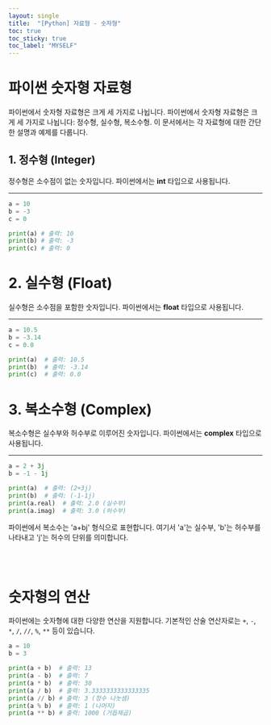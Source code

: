 ```yaml
---
layout: single
title:  "[Python] 자료형 - 숫자형"
toc: true
toc_sticky: true
toc_label: "MYSELF"
---
```


# 파이썬 숫자형 자료형
파이썬에서 숫자형 자료형은 크게 세 가지로 나뉩니다. 파이썬에서 숫자형 자료형은 크게 세 가지로 나뉩니다: 정수형, 실수형, 복소수형. 이 문서에서는 각 자료형에 대한 간단한 설명과 예제를 다룹니다.

## 1. 정수형 (Integer)
정수형은 소수점이 없는 숫자입니다. 파이썬에서는 **int** 타입으로 사용됩니다.
<hr>


```python
a = 10
b = -3
c = 0
```


```python
print(a) # 출력: 10
print(b) # 출력: -3
print(c) # 출력: 0
```

# 2. 실수형 (Float)
실수형은 소수점을 포함한 숫자입니다. 파이썬에서는 **float** 타입으로 사용됩니다.
<hr>


```python
a = 10.5
b = -3.14
c = 0.0
```


```python
print(a)  # 출력: 10.5
print(b)  # 출력: -3.14
print(c)  # 출력: 0.0
```

# 3. 복소수형 (Complex)
복소수형은 실수부와 허수부로 이루어진 숫자입니다. 파이썬에서는 **complex** 타입으로 사용됩니다.
<hr>


```python
a = 2 + 3j
b = -1 - 1j
```


```python
print(a)  # 출력: (2+3j)
print(b)  # 출력: (-1-1j)
print(a.real)  # 출력: 2.0 (실수부)
print(a.imag)  # 출력: 3.0 (허수부)
```

파이썬에서 복소수는 'a+bj' 형식으로 표현합니다. 여기서 'a'는 실수부, 'b'는 허수부를 나타내고 'j'는 허수의 단위를 의미합니다.

<br><br>

# 숫자형의 연산
파이썬에는 숫자형에 대한 다양한 연산을 지원합니다. 기본적인 산술 연산자로는 `+`, `-`, `*`, `/`, `//`, `%`, `**` 등이 있습니다.


```python
a = 10
b = 3
```


```python
print(a + b)  # 출력: 13
print(a - b)  # 출력: 7
print(a * b)  # 출력: 30
print(a / b)  # 출력: 3.3333333333333335
print(a // b) # 출력: 3 (정수 나눗셈)
print(a % b)  # 출력: 1 (나머지)
print(a ** b) # 출력: 1000 (거듭제곱)
```
